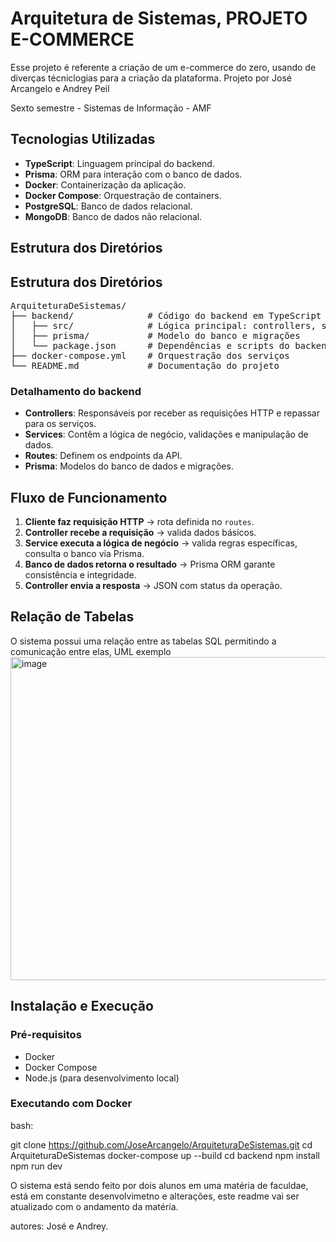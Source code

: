 # Arquitetura de Sistemas, PROJETO E-COMMERCE

Esse projeto é referente a criação de um e-commerce do zero, usando de diverças técniclogias para a criação da plataforma.
Projeto por José Arcangelo e Andrey Peil

Sexto semestre - Sistemas de Informação - AMF

##  Tecnologias Utilizadas

- **TypeScript**: Linguagem principal do backend.
- **Prisma**: ORM para interação com o banco de dados.
- **Docker**: Containerização da aplicação.
- **Docker Compose**: Orquestração de containers.
- **PostgreSQL**: Banco de dados relacional.
- **MongoDB**: Banco de dados não relacional.

## Estrutura dos Diretórios

<h2>Estrutura dos Diretórios</h2>
<pre>
ArquiteturaDeSistemas/
├── backend/              # Código do backend em TypeScript
│   ├── src/              # Lógica principal: controllers, services, routes
│   ├── prisma/           # Modelo do banco e migrações
│   └── package.json      # Dependências e scripts do backend
├── docker-compose.yml    # Orquestração dos serviços
└── README.md             # Documentação do projeto
</pre>



### Detalhamento do backend

- **Controllers**: Responsáveis por receber as requisições HTTP e repassar para os serviços.
- **Services**: Contêm a lógica de negócio, validações e manipulação de dados.
- **Routes**: Definem os endpoints da API.
- **Prisma**: Modelos do banco de dados e migrações.



##  Fluxo de Funcionamento

1. **Cliente faz requisição HTTP** → rota definida no `routes`.
2. **Controller recebe a requisição** → valida dados básicos.
3. **Service executa a lógica de negócio** → valida regras específicas, consulta o banco via Prisma.
4. **Banco de dados retorna o resultado** → Prisma ORM garante consistência e integridade.
5. **Controller envia a resposta** → JSON com status da operação.


## Relação de Tabelas

O sistema possui uma relação entre as tabelas SQL permitindo a comunicação entre elas, UML exemplo
<img width="761" height="517" alt="image" src="https://github.com/user-attachments/assets/98b90624-6ef3-4882-a4ed-4476b8f683ca" />

##  Instalação e Execução

### Pré-requisitos

- Docker
- Docker Compose
- Node.js (para desenvolvimento local)

### Executando com Docker

bash: 

git clone https://github.com/JoseArcangelo/ArquiteturaDeSistemas.git
cd ArquiteturaDeSistemas
docker-compose up --build
cd backend
npm install
npm run dev


O sistema está sendo feito por dois alunos em uma matéria de faculdae, está em constante desenvolvimetno e alterações, este readme vai ser atualizado com o andamento da matéria.

autores:
José e Andrey.
